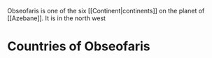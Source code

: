 Obseofaris is one of the six [[Continent|continents]] on the planet of [[Azebane]]. It is in the north west 
# Countries of Obseofaris
